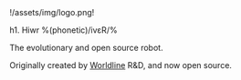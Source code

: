 <div class="logo">
  !/assets/img/logo.png!
</div>

h1. Hiwr %(phonetic)/ivɛR/%

The evolutionary and open source robot.

Originally created by <a href="http://worldline.com">Worldline</a> R&D, and now open source.
